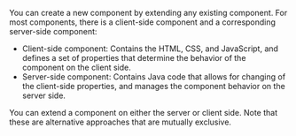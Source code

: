 You can create a new component by extending any existing component.
For most components, there is a client-side component and a corresponding server-side component:
- Client-side component: Contains the HTML, CSS, and JavaScript, and defines a set of properties that determine the behavior of the component on the client side.
- Server-side component: Contains Java code that allows for changing of the client-side properties, and manages the component behavior on the server side.

You can extend a component on either the server or client side. Note that these are alternative approaches that are mutually exclusive.

